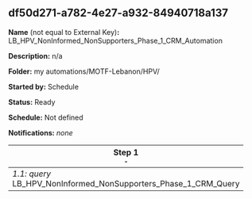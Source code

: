 ## df50d271-a782-4e27-a932-84940718a137

**Name** (not equal to External Key)**:** LB_HPV_NonInformed_NonSupporters_Phase_1_CRM_Automation

**Description:** n/a

**Folder:** my automations/MOTF-Lebanon/HPV/

**Started by:** Schedule

**Status:** Ready

**Schedule:** Not defined

**Notifications:** _none_


| Step 1<br>_<small>-</small>_ |
| --- |
| _1.1: query_<br>LB_HPV_NonInformed_NonSupporters_Phase_1_CRM_Query |
